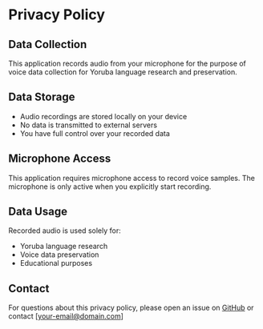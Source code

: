 # Privacy Policy

## Data Collection
This application records audio from your microphone for the purpose of voice data collection for Yoruba language research and preservation.

## Data Storage
- Audio recordings are stored locally on your device
- No data is transmitted to external servers
- You have full control over your recorded data

## Microphone Access
This application requires microphone access to record voice samples. The microphone is only active when you explicitly start recording.

## Data Usage
Recorded audio is used solely for:
- Yoruba language research
- Voice data preservation
- Educational purposes

## Contact
For questions about this privacy policy, please open an issue on [GitHub](https://github.com/yourusername/yoruba-voice-speech-recorder/issues) or contact [your-email@domain.com]
